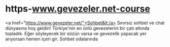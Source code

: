 # https-www.gevezeler.net-course
&lt;a href="https://www.gevezeler.net/">Sohbet&lt;/a> Sınırsız sohbet ve chat dünyasına hoş geldin! Türkiye'nin en ünlü gevezelerini bir çatı altında topladık. Eğer söyleyecek bir sözün varsa ve gevezelik yapacak yer arıyorsan hemen içeri gir. Sohbet odalarında
